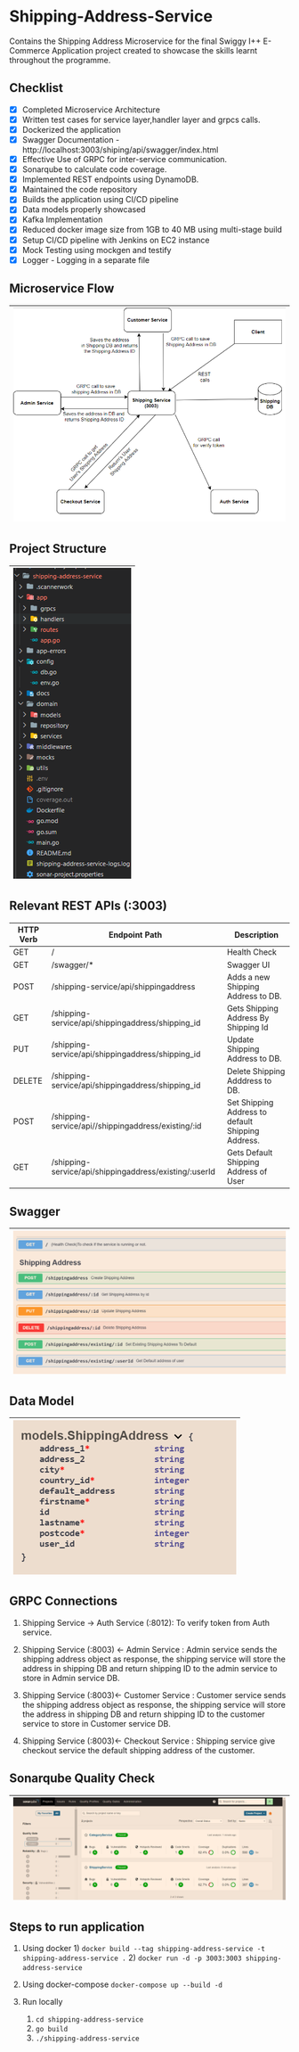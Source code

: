 # Shipping-Address-Service

Contains the Shipping Address Microservice for the final Swiggy I++ E-Commerce Application project created to showcase the skills learnt throughout the programme.

## Checklist
- [x] Completed Microservice Architecture
- [x] Written test cases for service layer,handler layer and grpcs calls. 
- [x] Dockerized the application
- [x] Swagger Documentation - http://localhost:3003/shiping/api/swagger/index.html
- [x] Effective Use of GRPC for inter-service communication.
- [x] Sonarqube to calculate code coverage.
- [x] Implemented REST endpoints using DynamoDB.
- [x] Maintained the code repository
- [x] Builds the application using CI/CD pipeline
- [x] Data models properly showcased
- [x] Kafka Implementation
- [x] Reduced docker image size from 1GB to 40 MB using multi-stage build
- [x] Setup CI/CD pipeline with Jenkins on EC2 instance
- [x] Mock Testing using mockgen and testify
- [x] Logger - Logging in a separate file
## Microservice Flow

| ![Micro Service Flow](shipflow.png) |
| --- |
## Project Structure

| ![Folder Structure](shippingfolder.png) |
| --- |

## Relevant REST APIs (:3003)

| HTTP Verb  | Endpoint Path                                          |  Description                                       |
| ---------- | ------------------------------------------------------ | -------------------------------------------------- |
| GET        | /                                                      | Health Check                                       |
| GET        | /swagger/\*                                            | Swagger UI                                         |
| POST       | /shipping-service/api/shippingaddress                  | Adds a new Shipping Address to DB.                 |
| GET        | /shipping-service/api/shippingaddress/shipping_id      | Gets Shipping Address By Shipping Id         |
| PUT        | /shipping-service/api/shippingaddress/shipping_id      | Update Shipping Address to DB.                     |
| DELETE     | /shipping-service/api/shippingaddress/shipping_id      | Delete Shipping Adddress to DB.                    |
| POST       | /shipping-service/api//shippingaddress/existing/:id    | Set Shipping Address to default Shipping Address.  |
| GET        | /shipping-service/api/shippingaddress/existing/:userId | Gets Default Shipping Address of User              |

## Swagger 

| ![Shipping Service REST Swagger](shippingswagger.png) |
| ---------- |

## Data Model

| ![Shipping Address Model](shippingmodel.png) |
| ---------- |


## GRPC Connections

1. Shipping Service -> Auth Service (:8012): To verify token from Auth service.

2. Shipping Service (:8003) <- Admin Service : Admin service sends the shipping address object as response, the shipping service will store the address in shipping DB and return shipping ID to the admin service to store in Admin service DB.

3. Shipping Service (:8003)<- Customer Service : Customer service sends the shipping address object as response, the shipping service will store the address in shipping DB and return shipping ID to the customer service to store in Customer service DB.

4. Shipping Service (:8003)<- Checkout Service : Shipping service give checkout service the default shipping address of the customer.

## Sonarqube Quality Check

| ![Sonarqube Quality Dashboard](sonar.png) |
| ---------- |

## Steps to run application
1) Using docker
    1)
    `docker build --tag shipping-address-service -t shipping-address-service .`
    2) `docker run -d -p 3003:3003 shipping-address-service `

2) Using docker-compose
    `docker-compose up --build -d`

3) Run locally
    1) `cd shipping-address-service`
    2) `go build`
    3) `./shipping-address-service`


